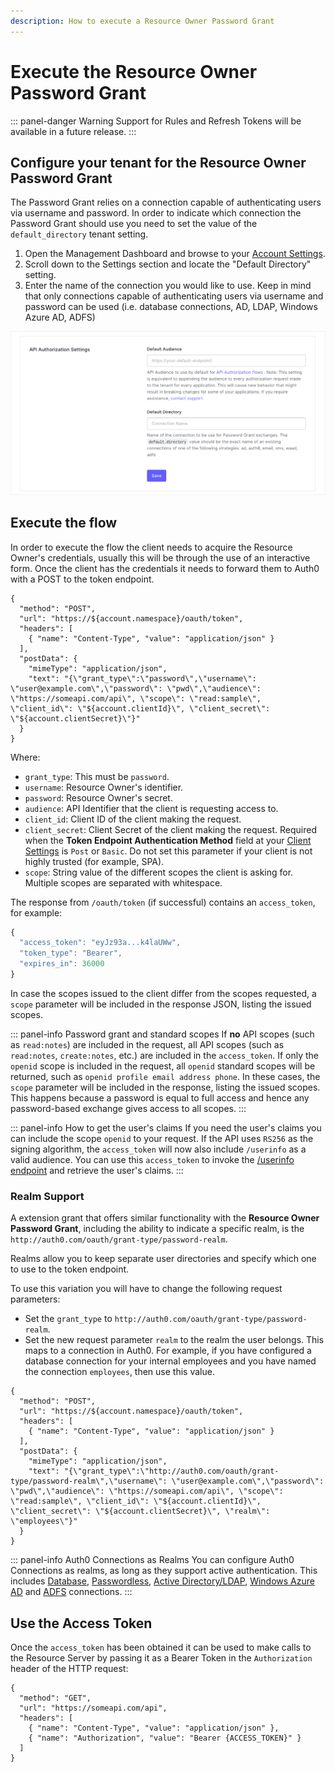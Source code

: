 ```yaml
---
description: How to execute a Resource Owner Password Grant
---
```


# Execute the Resource Owner Password Grant

::: panel-danger Warning
Support for Rules and Refresh Tokens will be available in a future release.
:::

## Configure your tenant for the Resource Owner Password Grant

The Password Grant relies on a connection capable of authenticating users via username and password. In order to indicate which connection the Password Grant should use you need to set the value of the `default_directory` tenant setting.

1. Open the Management Dashboard and browse to your [Account Settings](${manage_url}/#/account).
1. Scroll down to the Settings section and locate the "Default Directory" setting.
1. Enter the name of the connection you would like to use. Keep in mind that only connections capable of authenticating users via username and password can be used (i.e. database connections, AD, LDAP, Windows Azure AD, ADFS)

  ![Update Default Directory](/media/articles/api-auth/default-directory-setting.png)

## Execute the flow

In order to execute the flow the client needs to acquire the Resource Owner's credentials, usually this will be through the use of an interactive form. Once the client has the credentials it needs to forward them to Auth0 with a POST to the token endpoint.

```har
{
  "method": "POST",
  "url": "https://${account.namespace}/oauth/token",
  "headers": [
    { "name": "Content-Type", "value": "application/json" }
  ],
  "postData": {
    "mimeType": "application/json",
    "text": "{\"grant_type\":\"password\",\"username\": \"user@example.com\",\"password\": \"pwd\",\"audience\": \"https://someapi.com/api\", \"scope\": \"read:sample\", \"client_id\": \"${account.clientId}\", \"client_secret\": \"${account.clientSecret}\"}"
  }
}
```

Where:

* `grant_type`: This must be `password`.
* `username`: Resource Owner's identifier.
* `password`: Resource Owner's secret.
* `audience`: API Identifier that the client is requesting access to.
* `client_id`: Client ID of the client making the request.
* `client_secret`: Client Secret of the client making the request. Required when the **Token Endpoint Authentication Method** field at your [Client Settings](${manage_url}/#/clients/${account.clientId}/settings) is `Post` or `Basic`. Do not set this parameter if your client is not highly trusted (for example, SPA).
* `scope`: String value of the different scopes the client is asking for. Multiple scopes are separated with whitespace.

The response from `/oauth/token` (if successful) contains an `access_token`, for example:

```js
{
  "access_token": "eyJz93a...k4laUWw",
  "token_type": "Bearer",
  "expires_in": 36000
}
```

In case the scopes issued to the client differ from the scopes requested, a `scope` parameter will be included in the response JSON, listing the issued scopes.

::: panel-info Password grant and standard scopes
If **no** API scopes (such as `read:notes`) are included in the request, all API scopes (such as `read:notes`, `create:notes`, etc.) are included in the `access_token`.
If only the `openid` scope is included in the request, all `openid` standard scopes will be returned, such as `openid profile email address phone`.
In these cases, the `scope` parameter will be included in the response, listing the issued scopes. This happens because a password is equal to full access and hence any password-based exchange gives access to all scopes.
:::

::: panel-info How to get the user's claims
If you need the user's claims you can include the scope `openid` to your request. If the API uses `RS256` as the signing algorithm, the `access_token` will now also include `/userinfo` as a valid audience. You can use this `access_token` to invoke the [/userinfo endpoint](/api/authentication#get-user-info) and retrieve the user's claims.
:::

### Realm Support

A extension grant that offers similar functionality with the **Resource Owner Password Grant**, including the ability to indicate a specific realm, is the `http://auth0.com/oauth/grant-type/password-realm`.

Realms allow you to keep separate user directories and specify which one to use to the token endpoint.

To use this variation you will have to change the following request parameters:
* Set the `grant_type` to `http://auth0.com/oauth/grant-type/password-realm`.
* Set the new request parameter `realm` to the realm the user belongs. This maps to a connection in Auth0. For example, if you have configured a database connection for your internal employees and you have named the connection `employees`, then use this value.

```har
{
  "method": "POST",
  "url": "https://${account.namespace}/oauth/token",
  "headers": [
    { "name": "Content-Type", "value": "application/json" }
  ],
  "postData": {
    "mimeType": "application/json",
    "text": "{\"grant_type\":\"http://auth0.com/oauth/grant-type/password-realm\",\"username\": \"user@example.com\",\"password\": \"pwd\",\"audience\": \"https://someapi.com/api\", \"scope\": \"read:sample\", \"client_id\": \"${account.clientId}\", \"client_secret\": \"${account.clientSecret}\", \"realm\": \"employees\"}"
  }
}
```

::: panel-info Auth0 Connections as Realms
You can configure Auth0 Connections as realms, as long as they support active authentication. This includes [Database](/connections/database), [Passwordless](/connections/passwordless), [Active Directory/LDAP](/connections/enterprise/active-directory), [Windows Azure AD](/connections/enterprise/azure-active-directory) and [ADFS](/connections/enterprise/adfs) connections.
:::

## Use the Access Token

Once the `access_token` has been obtained it can be used to make calls to the Resource Server by passing it as a Bearer Token in the `Authorization` header of the HTTP request:

```har
{
  "method": "GET",
  "url": "https://someapi.com/api",
  "headers": [
    { "name": "Content-Type", "value": "application/json" },
    { "name": "Authorization", "value": "Bearer {ACCESS_TOKEN}" }
  ]
}
```
